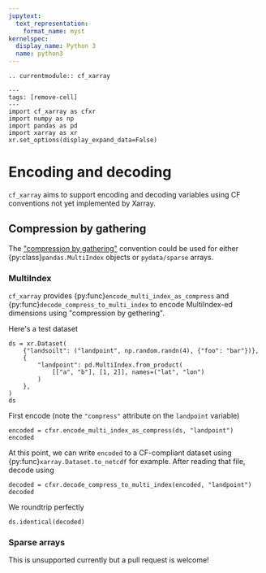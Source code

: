 ```yaml
---
jupytext:
  text_representation:
    format_name: myst
kernelspec:
  display_name: Python 3
  name: python3
---
```


```{eval-rst}
.. currentmodule:: cf_xarray
```

```{code-cell}
---
tags: [remove-cell]
---
import cf_xarray as cfxr
import numpy as np
import pandas as pd
import xarray as xr
xr.set_options(display_expand_data=False)
```

# Encoding and decoding

`cf_xarray` aims to support encoding and decoding variables using CF conventions not yet implemented by Xarray.

## Compression by gathering

The ["compression by gathering"](http://cfconventions.org/Data/cf-conventions/cf-conventions-1.8/cf-conventions.html#compression-by-gathering)
convention could be used for either {py:class}`pandas.MultiIndex` objects or `pydata/sparse` arrays.

### MultiIndex

`cf_xarray` provides {py:func}`encode_multi_index_as_compress` and {py:func}`decode_compress_to_multi_index` to encode MultiIndex-ed
dimensions using "compression by gethering".

Here's a test dataset

```{code-cell}
ds = xr.Dataset(
    {"landsoilt": ("landpoint", np.random.randn(4), {"foo": "bar"})},
    {
        "landpoint": pd.MultiIndex.from_product(
            [["a", "b"], [1, 2]], names=("lat", "lon")
        )
    },
)
ds
```

First encode (note the `"compress"` attribute on the `landpoint` variable)

```{code-cell}
encoded = cfxr.encode_multi_index_as_compress(ds, "landpoint")
encoded
```

At this point, we can write `encoded` to a CF-compliant dataset using {py:func}`xarray.Dataset.to_netcdf` for example.
After reading that file, decode using

```{code-cell}
decoded = cfxr.decode_compress_to_multi_index(encoded, "landpoint")
decoded
```

We roundtrip perfectly

```{code-cell}
ds.identical(decoded)
```

### Sparse arrays

This is unsupported currently but a pull request is welcome!
